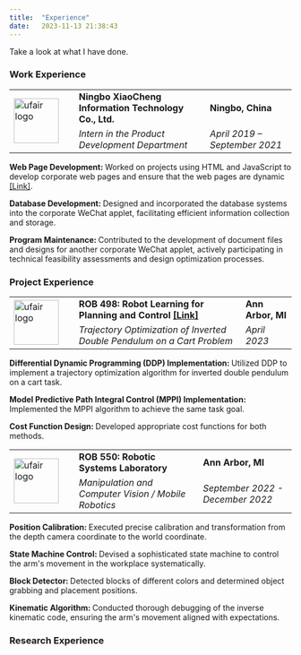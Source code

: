 ```yaml
---
title:  "Experience"
date:   2023-11-13 21:38:43
---
```

Take a look at what I have done.

### Work Experience

<div class="flip-card" onmouseenter="adjustPosition(true)" onmouseleave="adjustPosition(false)">
  <div class="flip-card-inner" id="flip-card-inner">
    <div class="flip-card-front">
      <table class="work">
        <tr>
          <td rowspan="2" style="width: 100px;"><img src="{{ site.baseurl }}/images/Data/ufair.png" alt="ufair logo" style="width:80px;height:80px;"></td>
          <td class="left"><strong> Ningbo XiaoCheng Information Technology Co., Ltd. </strong></td>
          <td class="left"><strong> Ningbo, China </strong></td>
        </tr>
        <tr>
          <td class="left"><em> Intern in the Product Development Department </em></td>
          <td class="left"><em> April 2019 – September 2021 </em></td>
        </tr>
      </table>
    </div>
    <div class="flip-card-back">
      <p class="p"><strong> Web Page Development: </strong> 
                            Worked on projects using HTML and JavaScript to develop corporate web pages and ensure that 
                            the web pages are dynamic <a href="https://ufair.net.cn/">[Link]</a>.
      </p> 
      <p class="p"><strong> Database Development: </strong> 
                            Designed and incorporated the database systems into the corporate WeChat applet, facilitating 
                            efficient information collection and storage.
      </p>
      <p class="p"><strong> Program Maintenance: </strong> 
                            Contributed to the development of document files and designs for another corporate WeChat applet, 
                            actively participating in technical feasibility assessments and design optimization processes.
      </p>
    </div>
  </div>
</div>


### Project Experience

<div class="flip-card-1" onmouseenter="adjustPosition1(true)" onmouseleave="adjustPosition1(false)">
  <div class="flip-card-inner-1" id="flip-card-inner-1">
    <div class="flip-card-front-1">
      <table class="work">
        <tr>
          <td rowspan="2" style="width: 100px;"><img src="{{ site.baseurl }}/images/Data/UM.png" alt="ufair logo" style="width:80px;height:80px;"></td>
          <td class="left"><strong> ROB 498: Robot Learning for Planning and Control <a href="https://github.com/relifeto18/Differential_dynamic_programming_controller">[Link]</a></strong></td>
          <td class="left"><strong> Ann Arbor, MI </strong></td>
        </tr>
        <tr>
          <td class="left"><em> Trajectory Optimization of Inverted Double Pendulum on a Cart Problem </em></td>
          <td class="left"><em> April 2023 </em></td>
        </tr>
      </table>
    </div>
    <div class="flip-card-back-1">
      <p class="p"><strong> Differential Dynamic Programming (DDP) Implementation: </strong> 
                            Utilized DDP to implement a trajectory optimization algorithm for inverted double pendulum on a cart task. 
      </p> 
      <p class="p"><strong> Model Predictive Path Integral Control (MPPI) Implementation: </strong> 
                            Implemented the MPPI algorithm to achieve the same task goal.
      </p>
      <p class="p"><strong> Cost Function Design: </strong> 
                            Developed appropriate cost functions for both methods.
      </p>
    </div>
  </div>
</div>

<div class="flip-card-2" onmouseenter="adjustPosition1(true)" onmouseleave="adjustPosition1(false)">
  <div class="flip-card-inner-2" id="flip-card-inner-2">
    <div class="flip-card-front-2">
      <table class="work">
        <tr>
          <td rowspan="2" style="width: 100px;"><img src="{{ site.baseurl }}/images/Data/UM.png" alt="ufair logo" style="width:80px;height:80px;"></td>
          <td class="left"><strong> ROB 550: Robotic Systems Laboratory </strong></td>
          <td class="left"><strong> Ann Arbor, MI </strong></td>
        </tr>
        <tr>
          <td class="left"><em> Manipulation and Computer Vision / Mobile Robotics </em></td>
          <td class="left"><em> September 2022 - December 2022 </em></td>
        </tr>
      </table>
    </div>
    <div class="flip-card-back-2">
      <p class="p"><strong> Position Calibration: </strong> 
                            Executed precise calibration and transformation from the depth camera coordinate to the world coordinate.
      </p> 
      <p class="p"><strong> State Machine Control: </strong> 
                            Devised a sophisticated state machine to control the arm's movement in the workplace systematically.
      </p>
      <p class="p"><strong> Block Detector: </strong> 
                            Detected blocks of different colors and determined object grabbing and placement positions.
      </p>
      <p class="p"><strong> Kinematic Algorithm: </strong> 
                            Conducted thorough debugging of the inverse kinematic code, ensuring the arm's movement aligned with expectations.
      </p>
    </div>
  </div>
</div>



### Research Experience
